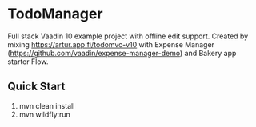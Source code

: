 # TodoManager

Full stack Vaadin 10 example project with offline edit support. Created by mixing https://artur.app.fi/todomvc-v10 with Expense Manager (https://github.com/vaadin/expense-manager-demo) and Bakery app starter Flow.

## Quick Start

1. mvn clean install
2. mvn wildfly:run

